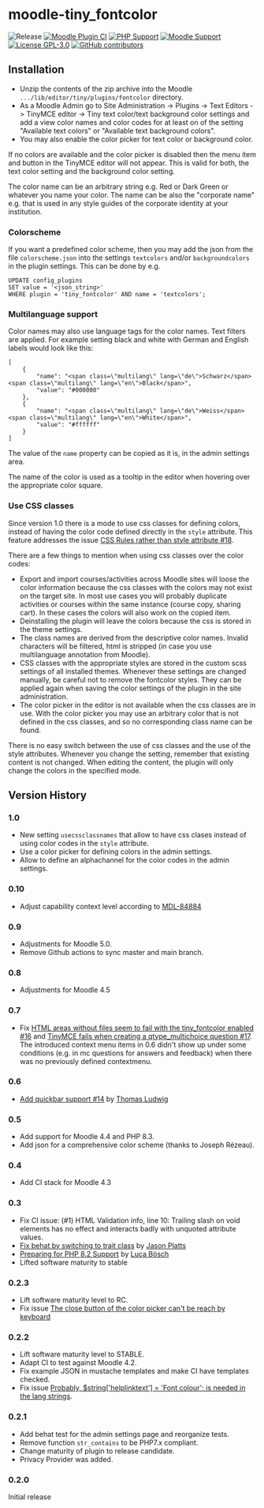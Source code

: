 moodle-tiny_fontcolor
========================

![Release](https://img.shields.io/badge/Release-1.0-blue.svg)
[![Moodle Plugin CI](https://github.com/bfh/moodle-tiny_fontcolor/actions/workflows/moodle-plugin-ci.yml/badge.svg?branch=main)](https://github.com/bfh/moodle-tiny_fontcolor/actions/workflows/moodle-plugin-ci.yml)
[![PHP Support](https://img.shields.io/badge/php-7.4--8.4-blue)](https://github.com/bfh/moodle-tiny_fontcolor/action)
[![Moodle Support](https://img.shields.io/badge/Moodle-4.1--5.0-orange)](https://github.com/bfh/moodle-tiny_fontcolor/actions)
[![License GPL-3.0](https://img.shields.io/github/license/bfh/moodle-tiny_fontcolor?color=lightgrey)](https://github.com/bfh/moodle-tiny_fontcolor/blob/main/LICENSE)
[![GitHub contributors](https://img.shields.io/github/contributors/bfh/moodle-tiny_fontcolor)](https://github.com/bfh/moodle-tiny_fontcolor/graphs/contributors)

## Installation

- Unzip the contents of the zip archive into the Moodle `.../lib/editor/tiny/plugins/fontcolor` directory.
- As a Moodle Admin go to Site Administration -> Plugins -> Text Editors -> TinyMCE editor -> Tiny text color/text background color settings
and add a view color names and color codes for at least on of the setting "Available text colors" or "Available text background colors".
- You may also enable the color picker for text color or background color.
 
If no colors are available and the color picker is disabled then the
menu item and button in the TinyMCE editor will not appear. This is valid for both,
the text color setting and the background color setting.

The color name can be an arbitrary string e.g. Red or Dark Green or whatever you name
your color. The name can be also the "corporate name" e.g. that is used in any style guides
of the corporate identity at your institution.

### Colorscheme

If you want a predefined color scheme, then you may add the json from
the file `colorscheme.json` into the settings `textcolors` and/or `backgroundcolors`
in the plugin settings. This can be done by e.g.

```
UPDATE config_plugins
SET value = '<json_string>'
WHERE plugin = 'tiny_fontcolor' AND name = 'textcolors';
```

### Multilanguage support

Color names may also use language tags for the color names. Text filters
are applied. For example setting black and white with German and English
labels would look like this:

```
[
    {
        "name": "<span class=\"multilang\" lang=\"de\">Schwarz</span><span class=\"multilang\" lang=\"en\">Black</span>",
        "value": "#000000"
    },
    {
        "name": "<span class=\"multilang\" lang=\"de\">Weiss</span><span class=\"multilang\" lang=\"en\">White</span>",
        "value": "#ffffff"
    }
]
```

The value of the `name` property can be copied as it is, in the admin settings area.

The name of the color is used as a tooltip in the editor when hovering
over the appropriate color square.

### Use CSS classes

Since version 1.0 there is a mode to use css classes for defining colors, instead of having
the color code defined directly in the `style` attribute. This feature addresses
the issue [CSS Rules rather than style attribute #18](https://github.com/bfh/moodle-tiny_fontcolor/issues/18).

There are a few things to mention when using css classes over the color codes:

- Export and import courses/activities across Moodle sites will loose the color
  information because the css classes with the colors may not exist on the target
  site. In most use cases you will probably duplicate activities or courses within
  the same instance (course copy, sharing cart). In these cases the colors will also
  work on the copied item.
- Deinstalling the plugin will leave the colors because the css is stored in the
  theme settings.
- The class names are derived from the descriptive color names. Invalid characters
  will be filtered, html is stripped (in case you use multilanguage annotation from
  Moodle).
- CSS classes with the appropriate styles are stored in the custom scss settings
  of all installed themes. Whenever these settings are changed manually, be careful
  not to remove the fontcolor styles. They can be applied again when saving the
  color settings of the plugin in the site administration.
- The color picker in the editor is not available when the css classes are in use.
  With the color picker you may use an arbitrary color that is not defined in the
  css classes, and so no corresponding class name can be found.

There is no easy switch between the use of css classes and the use of the style
attributes. Whenever you change the setting, remember that existing content is
not changed. When editing the content, the plugin will only change the colors in
the specified mode.

## Version History

### 1.0
- New setting `usecssclassnames` that allow to have css clases instead of using color codes
  in the `style` attribute.
- Use a color picker for defining colors in the admin settings.
- Allow to define an alphachannel for the color codes in the admin settings.

### 0.10
- Adjust capability context level according to [MDL-84884](https://tracker.moodle.org/browse/MDL-84884)

### 0.9

- Adjustments for Moodle 5.0.
- Remove Github actions to sync master and main branch.

### 0.8

- Adjustments for Moodle 4.5

### 0.7
- Fix [HTML areas without files seem to fail with the tiny_fontcolor enabled #16](https://github.com/bfh/moodle-tiny_fontcolor/issues/16) and 
[TinyMCE fails when creating a qtype_multichoice question #17](https://github.com/bfh/moodle-tiny_fontcolor/issues/17). The introduced context menu items in 0.6 didn't show up under
some conditions (e.g. in mc questions for answers and feedback) when there was no previously
defined contextmenu.

### 0.6
- [Add quickbar support #14](https://github.com/bfh/moodle-tiny_fontcolor/issues/14)
by [Thomas Ludwig](https://github.com/tholudwig)

### 0.5
- Add support for Moodle 4.4 and PHP 8.3.
- Add json for a comprehensive color scheme (thanks to Joseph Rézeau).

### 0.4
- Add CI stack for Moodle 4.3

### 0.3
- Fix CI issue: (#1) HTML Validation info, line 10: Trailing slash on void elements has no effect and interacts badly with unquoted attribute values.
- [Fix behat by switching to trait class](https://github.com/bfh/moodle-tiny_fontcolor/pull/12)
by [Jason Platts](https://github.com/jason-platts)
- [Preparing for PHP 8.2 Support](https://github.com/bfh/moodle-tiny_fontcolor/pull/13)
by [Luca Bösch](https://github.com/lucaboesch)
- Lifted software maturity to stable

### 0.2.3
- Lift software maturity level to RC.
- Fix issue [The close button of the color picker can't be reach by keyboard](https://github.com/bfh/moodle-tiny_fontcolor/issues/10)

### 0.2.2

- Lift software maturity level to STABLE.
- Adapt CI to test against Moodle 4.2.
- Fix example JSON in mustache templates and make CI have templates checked.
- Fix issue [Probably, $string['helplinktext'] = 'Font colour'; is needed in the lang strings](https://github.com/bfh/moodle-tiny_fontcolor/issues/6).

### 0.2.1

- Add behat test for the admin settings page and reorganize tests.
- Remove function `str_contains` to be PHP7.x compliant.
- Change maturity of plugin to release candidate.
- Privacy Provider was added.

### 0.2.0
Initial release
